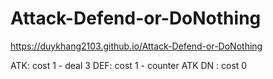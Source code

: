 # Attack-Defend-or-DoNothing
https://duykhang2103.github.io/Attack-Defend-or-DoNothing

ATK: cost 1 - deal 3
DEF: cost 1 - counter ATK
DN : cost 0
